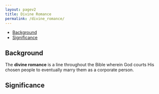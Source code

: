 ```yaml
---
layout: pagev2
title: Divine Romance
permalink: /divine_romance/
---
```

- [Background](#background)
- [Significance](#significance)

## Background

The **divine romance** is a line throughout the Bible wherein God courts His chosen people to eventually marry them as a corporate person.

## Significance
